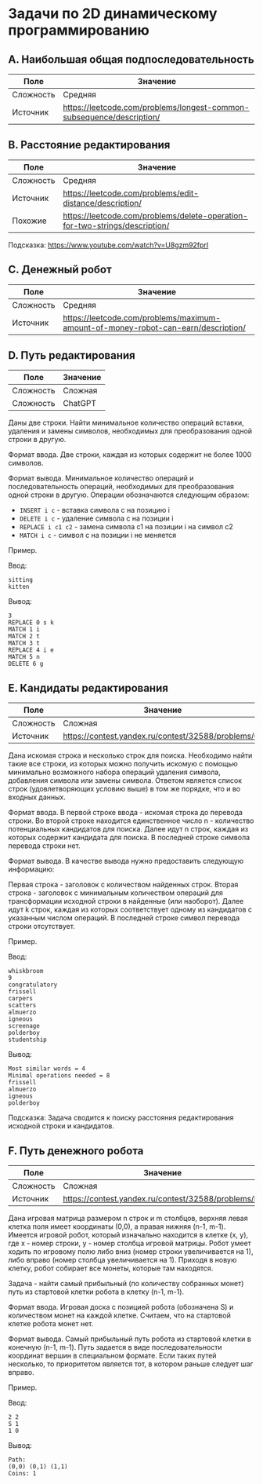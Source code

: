 # Задачи по 2D динамическому программированию

## A. Наибольшая общая подпоследовательность

| Поле      | Значение                                                              |
|-----------|-----------------------------------------------------------------------|
| Сложность | Средняя                                                               |
| Источник  | https://leetcode.com/problems/longest-common-subsequence/description/ |

## B. Расстояние редактирования

| Поле      | Значение                                                                    |
|-----------|-----------------------------------------------------------------------------|
| Сложность | Средняя                                                                     |
| Источник  | https://leetcode.com/problems/edit-distance/description/                    |
| Похожие   | https://leetcode.com/problems/delete-operation-for-two-strings/description/ |

Подсказка: https://www.youtube.com/watch?v=U8gzm92fprI

## C. Денежный робот

| Поле      | Значение                                                                          |
|-----------|-----------------------------------------------------------------------------------|
| Сложность | Средняя                                                                           |
| Источник  | https://leetcode.com/problems/maximum-amount-of-money-robot-can-earn/description/ |

## D. Путь редактирования

| Поле      | Значение |
|-----------|----------|
| Сложность | Сложная  |
| Сложность | ChatGPT  |

Даны две строки. Найти минимальное количество операций вставки, удаления и замены символов, необходимых для
преобразования одной строки в другую.

Формат ввода.
Две строки, каждая из которых содержит не более 1000 символов.

Формат вывода.
Минимальное количество операций и последовательность операций, необходимых для преобразования одной строки
в другую. Операции обозначаются следующим образом:

- `INSERT i c` - вставка символа c на позицию i
- `DELETE i c` - удаление символа c на позиции i
- `REPLACE i c1 c2` - замена символа c1 на позиции i на символ c2
- `MATCH i c` - символ c на позиции i не меняется

Пример.

Ввод:

```
sitting
kitten
```

Вывод:

```
3
REPLACE 0 s k
MATCH 1 i
MATCH 2 t
MATCH 3 t
REPLACE 4 i e
MATCH 5 n
DELETE 6 g
```

## E. Кандидаты редактирования

| Поле      | Значение                                            |
|-----------|-----------------------------------------------------|
| Сложность | Сложная                                             |
| Источник  | https://contest.yandex.ru/contest/32588/problems/C/ |

Дана искомая строка и несколько строк для поиска. Необходимо найти такие все строки, из которых
можно получить искомую с помощью минимально возможного набора операций удаления символа, добавления символа
или замены символа.
Ответом является список строк (удовлетворяющих условию выше) в том же порядке, что и во входных данных.

Формат ввода.
В первой строке ввода - искомая строка до перевода строки.
Во второй строке находится единственное число n - количество потенциальных кандидатов для поиска.
Далее идут n строк, каждая из которых содержит кандидата для поиска. В последней строке символа перевода
строки нет.

Формат вывода.
В качестве вывода нужно предоставить следующую информацию:

Первая строка - заголовок с количеством найденных строк.
Вторая строка - заголовок с минимальным количеством операций для трансформации исходной строки в найденные
(или наоборот).
Далее идут k строк, каждая из которых соответствует одному из кандидатов с указанным числом операций.
В последней строке символ перевода строки отсутствует.

Пример.

Ввод:

```
whiskbroom
9
congratulatory
frissell
carpers
scatters
almuerzo
igneous
screenage
polderboy
studentship
```

Вывод:

```
Most similar words = 4
Minimal operations needed = 8
frissell
almuerzo
igneous
polderboy
```

Подсказка: Задача сводится к поиску расстояния редактирования исходной строки и кандидатов.

## F. Путь денежного робота

| Поле      | Значение                                                                          |
|-----------|-----------------------------------------------------------------------------------|
| Сложность | Сложная                                                                           |
| Источник  | https://contest.yandex.ru/contest/32588/problems/D/                               |

Дана игровая матрица размером n строк и m столбцов, верхняя левая клетка поля имеет координаты (0,0),
а правая нижняя (n-1, m-1). Имеется игровой робот, который изначально находится в клетке (x, y), где
х - номер строки, у - номер столбца игровой матрицы. Робот умеет ходить по игровому полю либо вниз
(номер строки увеличивается на 1), либо вправо (номер столбца увеличивается на 1). Приходя в новую клетку,
робот собирает все монеты, которые там находятся.

Задача - найти самый прибыльный (по количеству собранных монет) путь из стартовой клетки робота в клетку
(n-1, m-1).

Формат ввода.
Игровая доска с позицией робота (обозначена S) и количеством монет на каждой клетке. Считаем, что на стартовой
клетке робота монет нет.

Формат вывода.
Самый прибыльный путь робота из стартовой клетки в конечную (n-1, m-1). Путь задается в виде последовательности
координат вершин в специальном формате. Если таких путей несколько, то приоритетом является тот, в котором
раньше следует шаг вправо.

Пример.

Ввод:

```
2 2
S 1
1 0
```

Вывод:

```
Path:
(0,0) (0,1) (1,1)
Coins: 1
```
